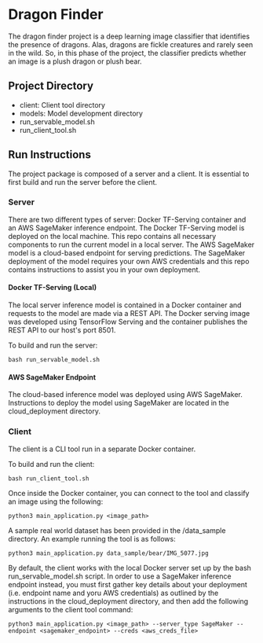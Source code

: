 # Dragon Finder

The dragon finder project is a deep learning image classifier that identifies the presence of dragons. Alas, dragons are fickle creatures and rarely seen in the wild. So, in this phase of the project, the classifier predicts whether an image is a plush dragon or plush bear.

## Project Directory
- client: Client tool directory
- models: Model development directory
- run_servable_model.sh
- run_client_tool.sh


## Run Instructions
The project package is composed of a server and a client. It is essential to first build and run the server before the client.

### Server

There are two different types of server: Docker TF-Serving container and an AWS SageMaker inference endpoint. The Docker TF-Serving model is deployed on the local machine. This repo contains all necessary components to run the current model in a local server. The AWS SageMaker model is a cloud-based endpoint for serving predictions. The SageMaker deployment of the model requires your own AWS credentials and this repo contains instructions to assist you in your own deployment.

#### Docker TF-Serving (Local)

The local server inference model is contained in a Docker container and requests to the model are made via a REST API. The Docker serving image was developed using TensorFlow Serving and the container publishes the REST API to our host's port 8501.

To build and run the server:

    bash run_servable_model.sh
    
#### AWS SageMaker Endpoint

The cloud-based inference model was deployed using AWS SageMaker. Instructions to deploy the model using SageMaker are located in the cloud_deployment directory.

### Client
The client is a CLI tool run in a separate Docker container. 

To build and run the client:

    bash run_client_tool.sh

Once inside the Docker container, you can connect to the tool and classify an image using the following:

    python3 main_application.py <image_path>

A sample real world dataset has been provided in the /data_sample directory. An example running the tool is as follows:

    python3 main_application.py data_sample/bear/IMG_5077.jpg
    
By default, the client works with the local Docker server set up by the bash run_servable_model.sh script. In order to use a SageMaker inference endpoint instead, you must first gather key details about your deployment (i.e. endpoint name and yoru AWS credentials) as outlined by the instructions in the cloud_deployment directory, and then add the following arguments to the client tool command:

    python3 main_application.py <image_path> --server_type SageMaker --endpoint <sagemaker_endpoint> --creds <aws_creds_file> 
